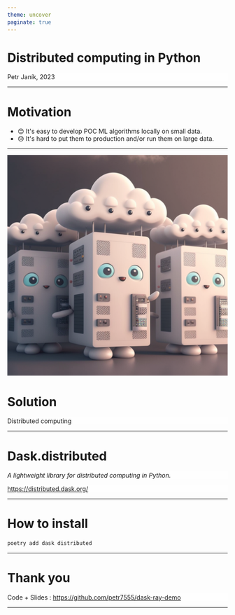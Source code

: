 ```yaml
---
theme: uncover
paginate: true
---
```


# **Distributed computing in Python**

Petr Janík, 2023

---

# Motivation

- 😊 It's easy to develop POC ML algorithms locally on small data.
- 😓 It's hard to put them to production and/or run them on large data.

---
![bg opacity](computers.png)

<style scoped>
p {
  background-color: rgba(255, 255, 255, 0.5);
}
</style>

# Solution

Distributed computing

---

# **Dask.distributed**

_A lightweight library for distributed computing in Python._

https://distributed.dask.org/

---

# How to install

```bash
poetry add dask distributed
```

---

# Thank you

Code + Slides : https://github.com/petr7555/dask-ray-demo

---

